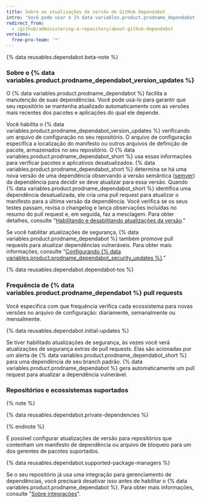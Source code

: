 ```yaml
---
title: Sobre as atualizações de versão do GitHub Dependabot
intro: 'Você pode usar o {% data variables.product.prodname_dependabot %} para manter os pacotes que usa atualizados para as versões mais recentes.'
redirect_from:
  - /github/administering-a-repository/about-github-dependabot
versions:
  free-pro-team: '*'
---
```


{% data reusables.dependabot.beta-note %}

### Sobre o {% data variables.product.prodname_dependabot_version_updates %}

O {% data variables.product.prodname_dependabot %} facilita a manutenção de suas dependências. Você pode usá-lo para garantir que seu repositório se mantenha atualizado automaticamente com as versões mais recentes dos pacotes e aplicações do qual ele depende.

Você habilita o {% data variables.product.prodname_dependabot_version_updates %} verificando um arquivo de configuração no seu repositório. O arquivo de configuração especifica a localização do manifesto ou outros arquivos de definição de pacote, armazenados no seu repositório. O {% data variables.product.prodname_dependabot_short %} usa essas informações para verificar pacotes e aplicativos desatualizados. {% data variables.product.prodname_dependabot_short %} determina se há uma nova versão de uma dependência observando a versão semântica ([semver](https://semver.org/)) da dependência para decidir se deve atualizar para essa versão. Quando {% data variables.product.prodname_dependabot_short %} identifica uma dependência desatualizada, ele cria uma pull request para atualizar o manifesto para a última versão da dependência. Você verifica se os seus testes passam, revisa o changelog e lança observações incluídas no resumo do pull request e, em seguida, faz a mesclagem. Para obter detalhes, consulte "[Habilitando e desabilitando atualizações da versão](/github/administering-a-repository/enabling-and-disabling-version-updates)."

Se você habilitar atualizações de segurança, {% data variables.product.prodname_dependabot %} também promove pull requests para atualizar dependências vulneráveis. Para obter mais informações, consulte "[Configurando {% data variables.product.prodname_dependabot_security_updates %}](/github/managing-security-vulnerabilities/configuring-github-dependabot-security-updates)."

{% data reusables.dependabot.dependabot-tos %}

### Frequência de {% data variables.product.prodname_dependabot %} pull requests

Você especifica com que frequência verifica cada ecossistema para novas versões no arquivo de configuração: diariamente, semanalmente ou mensalmente.

{% data reusables.dependabot.initial-updates %}

Se tiver habilitado atualizações de segurança, às vezes você verá atualizações de segurança extras de pull requests. Elas são acionadas por um alerta de {% data variables.product.prodname_dependabot_short %} para uma dependência de seu branch padrão. {% data variables.product.prodname_dependabot %} gera automaticamente um pull request para atualizar a dependência vulnerável.

### Repositórios e ecossistemas suportados

{% note %}

{% data reusables.dependabot.private-dependencies %}

{% endnote %}

É possível configurar atualizações de versão para repositórios que contenham um manifesto de dependência ou arquivo de bloqueio para um dos gerentes de pacotes suportados.

{% data reusables.dependabot.supported-package-managers %}

Se o seu repositório já usa uma integração para gerenciamento de dependências, você precisará desativar isso antes de habilitar o {% data variables.product.prodname_dependabot %}. Para obter mais informações, consulte "[Sobre integrações](/github/customizing-your-github-workflow/about-integrations)".
